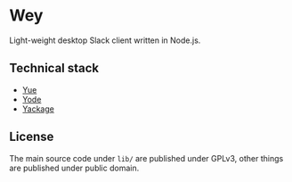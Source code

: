 # Wey

Light-weight desktop Slack client written in Node.js.

## Technical stack

* [Yue](https://github.com/yue/yue)
* [Yode](https://github.com/yue/yode)
* [Yackage](https://github.com/yue/yackage)

## License

The main source code under `lib/` are published under GPLv3, other things are
published under public domain.
